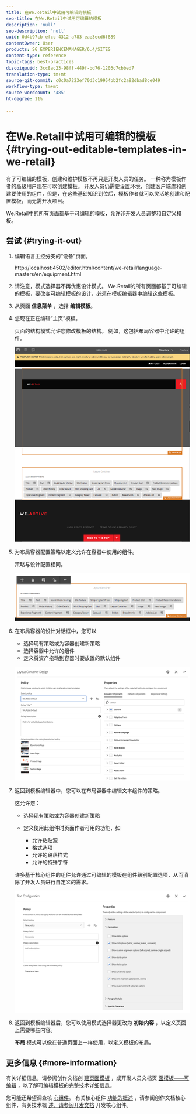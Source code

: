 ```yaml
---
title: 在We.Retail中试用可编辑的模板
seo-title: 在We.Retail中试用可编辑的模板
description: 'null'
seo-description: 'null'
uuid: 0d4b97cb-efcc-4312-a783-eae3ecd6f889
contentOwner: User
products: SG_EXPERIENCEMANAGER/6.4/SITES
content-type: reference
topic-tags: best-practices
discoiquuid: 3cc8ac23-98ff-449f-bd76-1203c7cbbed7
translation-type: tm+mt
source-git-commit: c0c0a7223ef70d3c19954bb2fc2a92dbad8ce049
workflow-type: tm+mt
source-wordcount: '485'
ht-degree: 11%

---
```



# 在We.Retail中试用可编辑的模板{#trying-out-editable-templates-in-we-retail}

有了可编辑的模板，创建和维护模板不再只是开发人员的任务。 一种称为模板作者的高级用户现在可以创建模板。 开发人员仍需要设置环境、创建客户端库和创建要使用的组件，但是，在这些基础知识到位后，模板作者就可以灵活地创建和配置模板，而无需开发项目。 

We.Retail中的所有页面都基于可编辑的模板，允许非开发人员调整和自定义模板。

## 尝试 {#trying-it-out}

1. 编辑语言主控分支的“设备”页面。

   http://localhost:4502/editor.html/content/we-retail/language-masters/en/equipment.html

1. 请注意，模式选择器不再优惠设计模式。 We.Retail的所有页面都基于可编辑的模板，要改变可编辑模板的设计，必须在模板编辑器中编辑这些模板。
1. 从页面 **信息菜单** ，选择 **编辑模板**。
1. 您现在正在编辑“主页”模板。

   页面的结构模式允许您修改模板的结构。 例如，这包括布局容器中允许的组件。

   ![chlimage_1-138](assets/chlimage_1-138.png)

1. 为布局容器配置策略以定义允许在容器中使用的组件。

   策略与设计配置相同。

   ![chlimage_1-139](assets/chlimage_1-139.png)

1. 在布局容器的设计对话框中，您可以

   * 选择现有策略或为容器创建新策略
   * 选择容器中允许的组件
   * 定义将资产拖动到容器时要放置的默认组件

   ![chlimage_1-140](assets/chlimage_1-140.png)

1. 返回到模板编辑器中，您可以在布局容器中编辑文本组件的策略。

   这允许您：

   * 选择现有策略或为容器创建新策略
   * 定义使用此组件时页面作者可用的功能，如

      * 允许粘贴源
      * 格式选项
      * 允许的段落样式
      * 允许的特殊字符

   许多基于核心组件的组件允许通过可编辑的模板在组件级别配置选项，从而消除了开发人员进行自定义的需求。

   ![chlimage_1-141](assets/chlimage_1-141.png)

1. 返回到模板编辑器后，您可以使用模式选择器更改为 **初始内容** ，以定义页面上需要哪些内容。

   **布局** 模式可以像在普通页面上一样使用，以定义模板的布局。

## 更多信息 {#more-information}

有关详细信息，请参阅创作文档创 [建页面模板](/help/sites-authoring/templates.md) ，或开发人员文档页 [面模板——可编辑](/help/sites-developing/page-templates-editable.md) ，以了解可编辑模板的完整技术详细信息。

您可能还希望调查核 [心组件](/help/sites-developing/we-retail-core-components.md)。 有关核心组件 [功能的概述](https://docs.adobe.com/content/help/zh-Hans/experience-manager-core-components/using/introduction.html) ，请参阅创作文档核心组件，有关技术概 [述，请参阅开发文档](https://helpx.adobe.com/experience-manager/core-components/using/developing.html) 开发核心组件。

